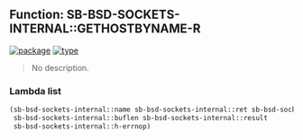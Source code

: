 ## Function: SB-BSD-SOCKETS-INTERNAL::GETHOSTBYNAME-R
[![package](https://img.shields.io/badge/Package-SB--BSD--SOCKETS--INTERNAL-5f9ea0.svg?style=social&colorA=999999)](../) [![type](https://img.shields.io/badge/Type-Function-5f9ea0.svg?style=social&colorA=999999)](../#function) 

> No description.

### Lambda list
```cl
(sb-bsd-sockets-internal::name sb-bsd-sockets-internal::ret sb-bsd-sockets-internal::buf
 sb-bsd-sockets-internal::buflen sb-bsd-sockets-internal::result
 sb-bsd-sockets-internal::h-errnop)
```
